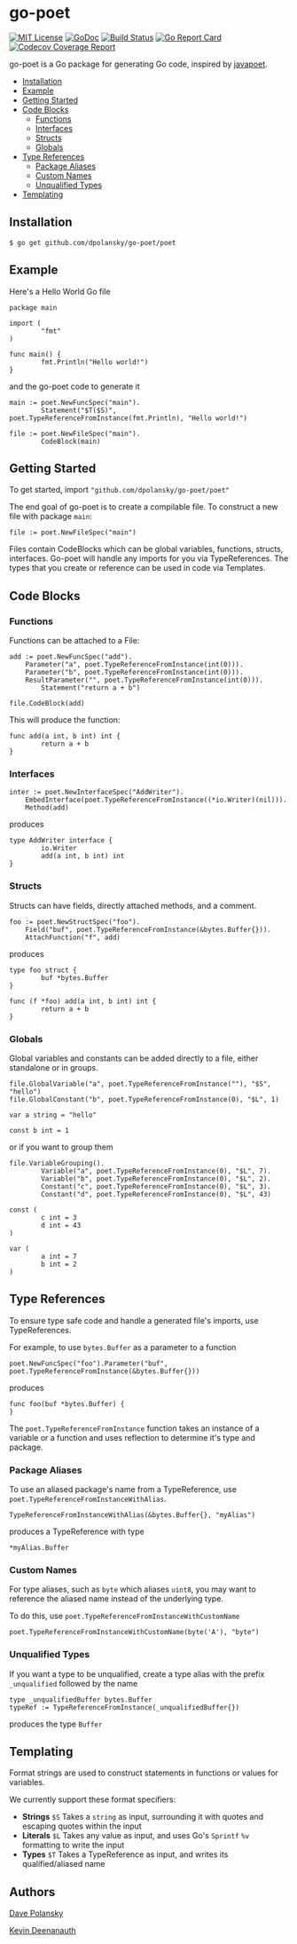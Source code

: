 # go-poet

[![MIT License](https://img.shields.io/github/license/mashape/apistatus.svg?maxAge=2592000)](https://github.com/dpolansky/go-poet/blob/master/LICENSE)
[![GoDoc](https://godoc.org/github.com/dpolansky/go-poet?status.svg)](http://godoc.org/github.com/dpolansky/go-poet/poet)
[![Build Status](https://travis-ci.org/dpolansky/go-poet.svg?branch=master)](https://travis-ci.org/dpolansky/go-poet)
[![Go Report Card](https://goreportcard.com/badge/github.com/dpolansky/go-poet)](https://goreportcard.com/report/github.com/dpolansky/go-poet)
[![Codecov Coverage Report](https://codecov.io/github/dpolansky/go-poet/coverage.svg?branch=master)](https://codecov.io/gh/dpolansky/go-poet)

go-poet is a Go package for generating Go code, inspired by [javapoet](https://github.com/square/javapoet).

  - [Installation](#installation)
  - [Example](#example)
  - [Getting Started](#getting-started)
  - [Code Blocks](#code-blocks)
    - [Functions](#functions)
    - [Interfaces](#interfaces)
    - [Structs](#structs)
    - [Globals](#globals)
  - [Type References](#type-references)
    - [Package Aliases](#package-aliases)
    - [Custom Names](#custom-names)
    - [Unqualified Types](#unqualified-types)
  - [Templating](#templating)

## Installation
```
$ go get github.com/dpolansky/go-poet/poet
```

## Example
Here's a Hello World Go file
```
package main

import (
        "fmt"
)

func main() {
        fmt.Println("Hello world!")
}
```
and the go-poet code to generate it
```
main := poet.NewFuncSpec("main").
		Statement("$T($S)", poet.TypeReferenceFromInstance(fmt.Println), "Hello world!")

file := poet.NewFileSpec("main").
		CodeBlock(main)
```

## Getting Started
To get started, import `"github.com/dpolansky/go-poet/poet"`

The end goal of go-poet is to create a compilable file. To construct a new file with package `main`:

```
file := poet.NewFileSpec("main")
```  

Files contain CodeBlocks which can be global variables, functions, structs, interfaces. Go-poet will handle any imports for you via TypeReferences.
The types that you create or reference can be used in code via Templates.

## Code Blocks
### Functions
Functions can be attached to a File:
```
add := poet.NewFuncSpec("add").
	Parameter("a", poet.TypeReferenceFromInstance(int(0))).
	Parameter("b", poet.TypeReferenceFromInstance(int(0))).
	ResultParameter("", poet.TypeReferenceFromInstance(int(0))).
        Statement("return a + b")
    
file.CodeBlock(add)
```

This will produce the function:
```
func add(a int, b int) int {
        return a + b
}
```
### Interfaces
```
inter := poet.NewInterfaceSpec("AddWriter").
	EmbedInterface(poet.TypeReferenceFromInstance((*io.Writer)(nil))).
	Method(add)
```
produces
```
type AddWriter interface {
        io.Writer
        add(a int, b int) int
}
```

### Structs
Structs can have fields, directly attached methods, and a comment.
```
foo := poet.NewStructSpec("foo").
	Field("buf", poet.TypeReferenceFromInstance(&bytes.Buffer{})).
	AttachFunction("f", add)
```
produces
```
type foo struct {
        buf *bytes.Buffer
}

func (f *foo) add(a int, b int) int {
        return a + b
}
```

### Globals
Global variables and constants can be added directly to a file, either standalone or in groups.
```
file.GlobalVariable("a", poet.TypeReferenceFromInstance(""), "$S", "hello")
file.GlobalConstant("b", poet.TypeReferenceFromInstance(0), "$L", 1)
```
```
var a string = "hello"

const b int = 1
```

or if you want to group them
```
file.VariableGrouping().
		Variable("a", poet.TypeReferenceFromInstance(0), "$L", 7).
		Variable("b", poet.TypeReferenceFromInstance(0), "$L", 2).
		Constant("c", poet.TypeReferenceFromInstance(0), "$L", 3).
		Constant("d", poet.TypeReferenceFromInstance(0), "$L", 43)
```
```
const (
        c int = 3
        d int = 43
)

var (
        a int = 7
        b int = 2
)

```
## Type References
To ensure type safe code and handle a generated file's imports, use TypeReferences.

For example, to use `bytes.Buffer` as a parameter to a function
```
poet.NewFuncSpec("foo").Parameter("buf", poet.TypeReferenceFromInstance(&bytes.Buffer{}))
```
produces
```
func foo(buf *bytes.Buffer) {
}
```
The `poet.TypeReferenceFromInstance` function takes an instance of a variable or a function and uses reflection to determine it's type and package.

### Package Aliases
To use an aliased package's name from a TypeReference, use `poet.TypeReferenceFromInstanceWithAlias`.
```
TypeReferenceFromInstanceWithAlias(&bytes.Buffer{}, "myAlias")
```
produces a TypeReference with type
```
*myAlias.Buffer
```

### Custom Names
For type aliases, such as `byte` which aliases `uint8`, you may want to reference the aliased name instead of the underlying type.

To do this, use `poet.TypeReferenceFromInstanceWithCustomName`
```
poet.TypeReferenceFromInstanceWithCustomName(byte('A'), "byte")
```
### Unqualified Types
If you want a type to be unqualified, create a type alias with the prefix `_unqualified` followed by the name
```
type _unqualifiedBuffer bytes.Buffer
typeRef := TypeReferenceFromInstance(_unqualifiedBuffer{})
```
produces the type `Buffer`

## Templating
Format strings are used to construct statements in functions or values for variables.

We currently support these format specifiers:
* **Strings** `$S` Takes a `string` as input, surrounding it with quotes and escaping quotes within the input
* **Literals** `$L` Takes any value as input, and uses Go's `Sprintf` `%v` formatting to write the input
* **Types** `$T` Takes a TypeReference as input, and writes its qualified/aliased name

## Authors
[Dave Polansky](http://github.com/dpolansky)

[Kevin Deenanauth](http://github.com/kdeenanauth)